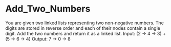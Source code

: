# Add_Two_Numbers
You are given two linked lists representing two non-negative numbers. The digits are stored in reverse order and each of their nodes contain a single digit. Add the two numbers and return it as a linked list.  Input: (2 -> 4 -> 3) + (5 -> 6 -> 4) Output: 7 -> 0 -> 8
